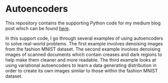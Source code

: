 # Autoencoders

This repository contains the supporting Python code for my medium blog post which can be found [here](https://towardsdatascience.com/generating-images-with-autoencoders-77fd3a8dd368).

In this support code, I go through several examples of using autoencoders to solve real-world problems. The first example involves denoising images from the fashion MNIST dataset. The second example involves denoising images of scanned documents which contain creases and dark regions to help make them cleaner and more readable. The third example looks at using variational autoencoders to learn a data generating distribution in order to create its own images similar to those within the fashion MNIST dataset.
